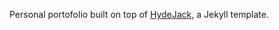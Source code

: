 Personal portofolio built on top of [HydeJack](https://github.com/qwtel/hydejack), a Jekyll template. 